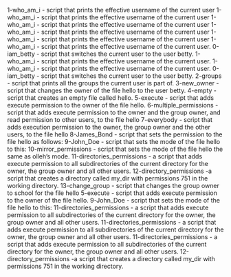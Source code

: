 1-who_am_i - script that prints the effective username of the current user
1-who_am_i - script that prints the effective username of the current user
1-who_am_i - script that prints the effective username of the current user
1-who_am_i - script that prints the effective username of the current user
1-who_am_i - script that prints the effective username of the current user
1-who_am_i - script that prints the effective username of the current user.
0-iam_betty - script that switches the current user to the user betty.
1-who_am_i - script that prints the effective username of the current user.
1-who_am_i - script that prints the effective username of the current user.
0-iam_betty - script that switches the current user to the user betty.
2-groups - script that prints all the groups the current user is part of.
3-new_owner - script that changes the owner of the file hello to the user betty.
4-empty - script that creates an empty file called hello.
5-execute - script that adds execute permission to the owner of the file hello.
6-multiple_permissions - script that adds execute permission to the owner and the group owner, and read permission to other users, to the file hello
7-everybody - script that adds execution permission to the owner, the group owner and the other users, to the file hello
8-James_Bond - script that sets the permission to the file hello as follows:
9-John_Doe - script that sets the mode of the file hello to this:
10-mirror_permissions - script that sets the mode of the file hello the same as olleh’s mode.
11-directories_permissions - a script that adds execute permission to all subdirectories of the current directory for the owner, the group owner and all other users.
12-directory_permissions -a script that creates a directory called my_dir with permissions 751 in the working directory.
13-change_group - script that changes the group owner to school for the file hello
5-execute - script that adds execute permission to the owner of the file hello.
9-John_Doe - script that sets the mode of the file hello to this:
11-directories_permissions - a script that adds execute permission to all subdirectories of the current directory for the owner, the group owner and all other users.
11-directories_permissions - a script that adds execute permission to all subdirectories of the current directory for the owner, the group owner and all other users.
11-directories_permissions - a script that adds execute permission to all subdirectories of the current directory for the owner, the group owner and all other users.
12-directory_permissions -a script that creates a directory called my_dir with permissions 751 in the working directory.
